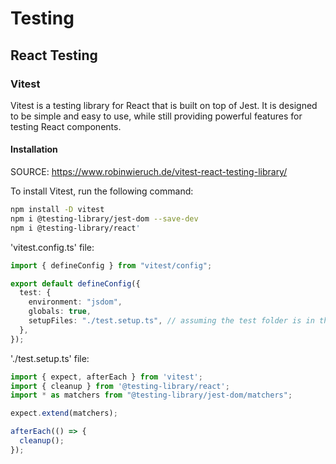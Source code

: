 # Testing

## React Testing

### Vitest

Vitest is a testing library for React that is built on top of Jest. It is designed to be simple and easy to use, while still providing powerful features for testing React components.

#### Installation

SOURCE: <https://www.robinwieruch.de/vitest-react-testing-library/>

To install Vitest, run the following command:

```bash
npm install -D vitest
npm i @testing-library/jest-dom --save-dev
npm i @testing-library/react'
```

'vitest.config.ts' file:

```typescript
import { defineConfig } from "vitest/config";

export default defineConfig({
  test: {
    environment: "jsdom",
    globals: true,
    setupFiles: "./test.setup.ts", // assuming the test folder is in the root of our project
  },
});
```

'./test.setup.ts' file:

```typescript
import { expect, afterEach } from 'vitest';
import { cleanup } from '@testing-library/react';
import * as matchers from "@testing-library/jest-dom/matchers";

expect.extend(matchers);

afterEach(() => {
  cleanup();
});
```